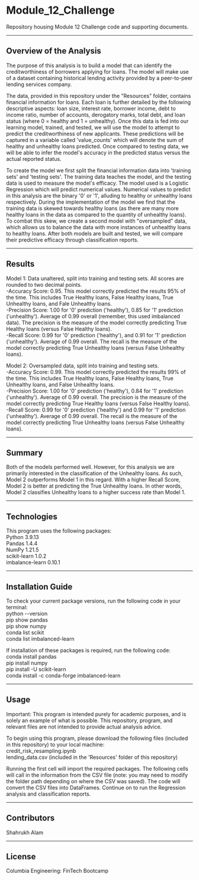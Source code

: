 # Module_12_Challenge
Repository housing Module 12 Challenge code and supporting documents.

---

## Overview of the Analysis

The purpose of this analysis is to build a model that can identify the creditworthiness of borrowers applying for loans. The model will make use of a dataset containing historical lending activity provided by a peer-to-peer lending services company.   

The data, provided in this repository under the "Resources" folder, contains financial information for loans. Each loan is further detailed by the following descriptive aspects: loan size, interest rate, borrower income, debt to income ratio, number of accounts, derogatory marks, total debt, and loan status (where 0 = healthy and 1 = unhealthy). Once this data is fed into our learning model, trained, and tested, we will use the model to attempt to predict the creditworthiness of new applicants. These predictions will be captured in a variable called 'value_counts' which will denote the sum of healthy and unhealthy loans predicted. Once compared to testing data, we will be able to infer the model's accuracy in the predicted status versus the actual reported status.  

To create the model we first split the financial information data into 'training sets' and 'testing sets'. The training data teaches the model, and the testing data is used to measure the model's efficacy. The model used is a Logistic Regression which will predict numerical values. Numerical values to predict in this analysis are the binary '0' or '1', alluding to healthy or unhealthy loans respectively. During the implementation of the model we find that the training data is skewed towards healthy loans (as there are many more healthy loans in the data as compared to the quantity of unhealthy loans). To combat this skew, we create a second model with "oversampled" data, which allows us to balance the data with more instances of unhealthy loans to healthy loans. After both models are built and tested, we will compare their predictive efficacy through classification reports.  

---

## Results  

Model 1: Data unaltered, split into training and testing sets. All scores are rounded to two decimal points.  
-Accuracy Score: 0.95. This model correctly predicted the results 95% of the time. This includes True Healthy loans, False Healthy loans, True Unhealthy loans, and Fale Unhealthy loans.  
-Precision Score: 1.00 for '0' prediction ('healthy'), 0.85 for '1' prediction ('unhealthy'). Average of 0.99 overall (remember, this used imbalanced data). The precision is the measure of the model correctly predicting True Healthy loans (versus False Healthy loans).  
-Recall Score: 0.99 for '0' prediction ('healthy'), and 0.91 for '1' prediction ('unhealthy'). Average of 0.99 overall. The recall is the measure of the model correctly predicting True Unhealthy loans (versus False Unhealthy loans).  

Model 2: Oversampled data, split into training and testing sets.  
-Accuracy Score: 0.99. This model correctly predicted the results 99% of the time. This includes True Healthy loans, False Healthy loans, True Unhealthy loans, and False Unhealthy loans.  
-Precision Score: 1.00 for '0' prediction ('healthy'), 0.84 for '1' prediction ('unhealthy'). Average of 0.99 overall. The precision is the measure of the model correctly predicting True Healthy loans (versus False Healthy loans).  
-Recall Score: 0.99 for '0' prediction ('healthy') and 0.99 for '1' prediction ('unhealthy'). Average of 0.99 overall. The recall is the measure of the model correctly predicting True Unhealthy loans (versus False Unhealthy loans). 

---

## Summary

Both of the models performed well. However, for this analysis we are primarily interested in the classification of the Unhealthy loans. As such, Model 2 outperforms Model 1 in this regard. With a higher Recall Score, Model 2 is better at predicting the True Unhealthy loans. In other words, Model 2 classifies Unhealthy loans to a higher success rate than Model 1. 

---

## Technologies

This program uses the following packages:  
Python 3.9.13   
Pandas 1.4.4  
NumPy 1.21.5  
scikit-learn 1.0.2  
imbalance-learn 0.10.1  

---

## Installation Guide 

To check your current package versions, run the following code in your terminal:  
python --version  
pip show pandas  
pip show numpy  
conda list scikit  
conda list imbalanced-learn 

If installation of these packages is required, run the following code:  
conda install pandas  
pip install numpy  
pip install -U scikit-learn   
conda install -c conda-forge imbalanced-learn    

---

## Usage

Important: This program is intended purely for academic purposes, and is solely an example of what is possible. This repository, program, and relevant files are not intended to provide actual analysis advice.   

To begin using this program, please download the following files (included in this repository) to your local machine:  
credit_risk_resampling.ipynb  
lending_data.csv (included in the 'Resources' folder of this repository)  

Running the first cell will import the required packages. The following cells will call in the information from the CSV file (note: you may need to modify the folder path depending on where the CSV was saved). The code will convert the CSV files into DataFrames. Continue on to run the Regression analysis and classification reports. 

---

## Contributors

Shahrukh Alam

---

## License

Columbia Engineering: FinTech Bootcamp